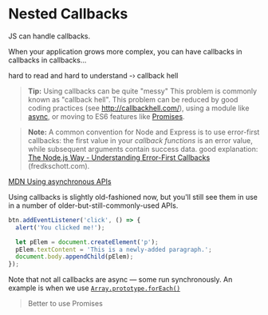 # Nested Callbacks

JS can handle callbacks.

When your application grows more complex, you can have callbacks in callbacks in callbacks...

hard to read and hard to understand -›  callback hell

> **Tip:** Using callbacks can be quite "messy"  This problem is commonly known as "callback hell". This problem can be reduced by good coding practices (see http://callbackhell.com/), using a module like [async](https://www.npmjs.com/package/async), or moving to ES6 features like [Promises](https://developer.mozilla.org/en-US/docs/Web/JavaScript/Reference/Global_Objects/Promise).

> **Note:** A common convention for Node and Express is to use error-first callbacks: the first value in your *callback functions* is an error value, while subsequent arguments contain success data.  good explanation: [The Node.js Way - Understanding Error-First Callbacks](http://fredkschott.com/post/2014/03/understanding-error-first-callbacks-in-node-js) (fredkschott.com).

[MDN Using asynchronous APIs](https://developer.mozilla.org/en-US/docs/Learn/Server-side/Express_Nodejs/Introduction#using_asynchronous_apis)

Using callbacks is slightly old-fashioned now, but you'll still see them in use in a number of older-but-still-commonly-used APIs.

```js
btn.addEventListener('click', () => {
  alert('You clicked me!');

  let pElem = document.createElement('p');
  pElem.textContent = 'This is a newly-added paragraph.';
  document.body.appendChild(pElem);
});
```

Note that not all callbacks are async — some run synchronously. An example is when we use [`Array.prototype.forEach()`](https://developer.mozilla.org/en-US/docs/Web/JavaScript/Reference/Global_Objects/Array/forEach)



> Better to use Promises